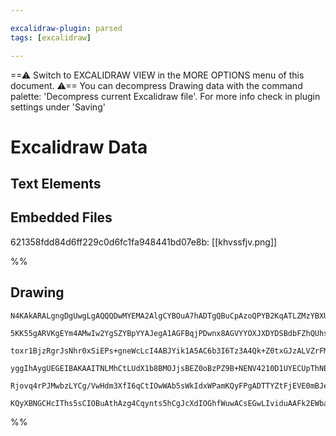 ```yaml
---

excalidraw-plugin: parsed
tags: [excalidraw]

---
```

==⚠  Switch to EXCALIDRAW VIEW in the MORE OPTIONS menu of this document. ⚠== You can decompress Drawing data with the command palette: 'Decompress current Excalidraw file'. For more info check in plugin settings under 'Saving'


# Excalidraw Data
## Text Elements
## Embedded Files
621358fdd84d6ff229c0d6fc1fa948441bd07e8b: [[khvssfjv.png]]

%%
## Drawing
```compressed-json
N4KAkARALgngDgUwgLgAQQQDwMYEMA2AlgCYBOuA7hADTgQBuCpAzoQPYB2KqATLZMzYBXUtiRoIACyhQ4zZAHoFAc0JRJQgEYA6bGwC2CgF7N6hbEcK4OCtptbErHALRY8RMpWdx8Q1TdIEfARcZgRmBShcZQUebTiAdho6IIR9BA4oZm4AbXAwUDAi6HhxdEJ9aKR+YsYWdi40PnzIOtZOADlOMW4AFgAGAFYANgBGYf6ATl6ayEIOYixuCFx+

5KK55gARVKgEYm4AMwIw2YgSZYBpYYAJegA1AGFBqjPDwnx8AGVYYOXJXDYDSBdbFZhQUhsADWCAA6iR1NxRmdwZCYT8YH8JIIPKDIJC/JIOOFsmhkS0IGw4IC1DAkf1+mdrMosahGRTMNxnDxBuyNhA6WhnKNenEABz9BI8YY84aTMUAZh4MwpqOhCEebHwbFIywAxAzDWszppAVDlASFprtbqJBDrMxqYFMniIBQEZJuLy+cVJAhCMppNweGLB

toxr1BjzRgrJsNhr0xSiEPs+gneWcLcI4ABJYik1A5AC6b3I6Tz3A4Qk+Z0txGJzALVZrFM0wgWAFFgulMgXi2chHBiLg9gcyQlRvKeBOJwrhkmKUQOFDK9X8GdtdgYWPUMd8KdVVEoEICxBEAt5spXe9ghWJDKY4MxYdiMQxb1iMNDoceDxJth+k/Q5sFGY5pnfXpRk0YhJQQMVNFdZh3DKPINjAck0NGFoi3yABfcASzoXA4DgH4RzKQpIHUNI

yggIhAygUEGEIBAKAAITNLMhCtLUdX1b8BMOJjsBEZ0oBzPZ9B+NENV4210D1UYECUpThNEjJxMkjity4nibWWe0OEdXAxLU0gxIktIADEPm+X5aJxC4aggETzI0yypIhdV4WIREmmc1yLMk6T1QxVkIEcg4AvUzIPIAJWEQMGwLDDIEC9zJIAeWpbBaXpH0XJizTrM4KArNwfQPkFVBUsKtzYskqzSq+QgjDKHgCvShq0gAFSwKAAEF6MadBgkO

Rjovq4rPJMwbzLYCg/VwHdm3XfI6qCtIOwWAb5sWkIdxWPamKQyFPgADTTYZtFjEVE0mBJegmaZnNOrV8AATW4JVrt/P8Ix5BIxVGHlnKMNgDG4SjWgIIQyiwopcMmzb9AS7j6xJZY6yYi0SBatrVxbYpceIa0+LQaGIDYrVDr1R5Jnp+mrKs104oQZRqxM/UOy2HmeeZiA8ORjSQphbKoAaJs12cuBAjMYRmAAcVIPHWrKVbnMOMsEDZhYmEvKG

KQyXBNGCHcIThs5sCIOBuAthAzg4Cqynts5hCgJcXdIOGhfWuwACsEGwLIviduAAFk2EWbaTbNo4TgQcAkboG9wih/DcKAA=
```
%%